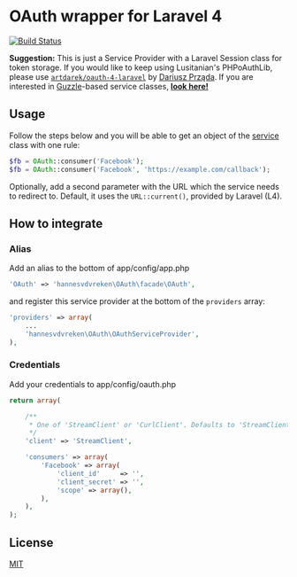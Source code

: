 # OAuth wrapper for Laravel 4
[![Build Status](https://travis-ci.org/hannesvdvreken/laravel-oauth.png?branch=master)](https://travis-ci.org/hannesvdvreken/laravel-oauth)

**Suggestion:** This is just a Service Provider with a Laravel Session class for token storage. If you would like to keep using Lusitanian's PHPoAuthLib, please use [`artdarek/oauth-4-laravel`](https://github.com/artdarek/oauth-4-laravel) by [Dariusz Prząda](https://github.com/artdarek). If you are interested in [Guzzle](http://guzzle.readthedocs.org/en/latest/)-based service classes, [**look here!**](https://github.com/hannesvdvreken/php-oauth)

## Usage

Follow the steps below and you will be able to get an object of the [service](https://github.com/Lusitanian/PHPoAuthLib/tree/master/src/OAuth/OAuth2/Service) class with one rule:

```php
$fb = OAuth::consumer('Facebook');
$fb = OAuth::consumer('Facebook', 'https://example.com/callback');
```

Optionally, add a second parameter with the URL which the service needs to redirect to. Default, it uses the `URL::current()`, provided by Laravel (L4).

## How to integrate

### Alias

Add an alias to the bottom of app/config/app.php

```php
'OAuth' => 'hannesvdvreken\OAuth\facade\OAuth',
```

and register this service provider at the bottom of the `providers` array:

```php
'providers' => array(
    ...
    'hannesvdvreken\OAuth\OAuthServiceProvider',
),
```

### Credentials

Add your credentials to app/config/oauth.php

```php
return array(

	/**
	 * One of 'StreamClient' or 'CurlClient'. Defaults to 'StreamClient' if not provided.
	 */
	'client' => 'StreamClient',

    'consumers' => array(
        'Facebook' => array(
            'client_id'     => '',
            'client_secret' => '',
            'scope' => array(),
        ),
    ),
);
```

## License
[MIT](license)
